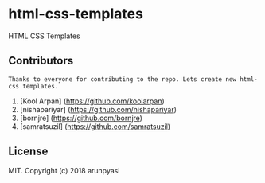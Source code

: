 # html-css-templates
HTML CSS Templates


## Contributors

	Thanks to everyone for contributing to the repo. Lets create new html-css templates.
1. [Kool Arpan] (https://github.com/koolarpan)
2. [nishapariyar] (https://github.com/nishapariyar)
3. [bornjre] (https://github.com/bornjre)
4. [samratsuzil] (https://github.com/samratsuzil)

## License

MIT. Copyright (c) 2018 arunpyasi
